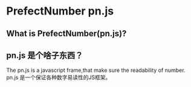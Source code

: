 # PrefectNumber pn.js
## What is PrefectNumber(pn.js)?
## pn.js 是个啥子东西？
The pn.js is a javascript frame,that make sure the readability of number.
pn.js 是一个保证各种数字易读性的JS框架。


